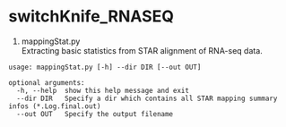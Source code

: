 # switchKnife_RNASEQ

1. mappingStat.py  
Extracting basic statistics from STAR alignment of RNA-seq data.

```
usage: mappingStat.py [-h] --dir DIR [--out OUT]

optional arguments:
  -h, --help  show this help message and exit
  --dir DIR   Specify a dir which contains all STAR mapping summary infos (*.Log.final.out)
  --out OUT   Specify the output filename
```

